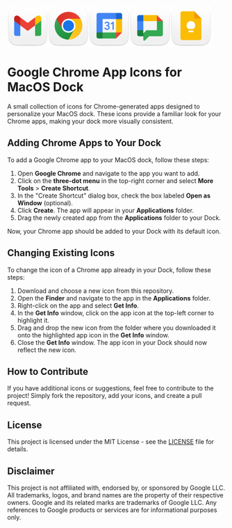 <img src="preview.png" width="470" height="94" alt="Preview of icons">

# Google Chrome App Icons for MacOS Dock

A small collection of icons for Chrome-generated apps designed to personalize your MacOS dock. These icons provide a familiar look for your Chrome apps, making your dock more visually consistent.

## Adding Chrome Apps to Your Dock

To add a Google Chrome app to your MacOS dock, follow these steps:

1. Open **Google Chrome** and navigate to the app you want to add.
2. Click on the **three-dot menu** in the top-right corner and select **More Tools** > **Create Shortcut**.
3. In the "Create Shortcut" dialog box, check the box labeled **Open as Window** (optional).
4. Click **Create**. The app will appear in your **Applications** folder.
5. Drag the newly created app from the **Applications** folder to your Dock.

Now, your Chrome app should be added to your Dock with its default icon.

## Changing Existing Icons

To change the icon of a Chrome app already in your Dock, follow these steps:

1. Download and choose a new icon from this repository.
2. Open the **Finder** and navigate to the app in the **Applications** folder.
3. Right-click on the app and select **Get Info**.
4. In the **Get Info** window, click on the app icon at the top-left corner to highlight it.
5. Drag and drop the new icon from the folder where you downloaded it onto the highlighted app icon in the **Get Info** window.
6. Close the **Get Info** window. The app icon in your Dock should now reflect the new icon.

## How to Contribute

If you have additional icons or suggestions, feel free to contribute to the project! Simply fork the repository, add your icons, and create a pull request.

## License

This project is licensed under the MIT License - see the [LICENSE](LICENSE) file for details.

## Disclaimer

This project is not affiliated with, endorsed by, or sponsored by Google LLC. All trademarks, logos, and brand names are the property of their respective owners. Google and its related marks are trademarks of Google LLC. Any references to Google products or services are for informational purposes only. 
